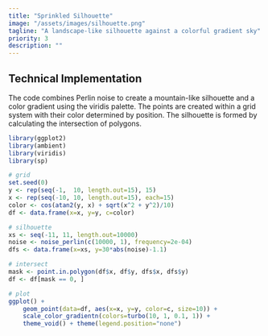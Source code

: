 ```yaml
---
title: "Sprinkled Silhouette"
image: "/assets/images/silhouette.png"
tagline: "A landscape-like silhouette against a colorful gradient sky"
priority: 3
description: ""
---
```



## Technical Implementation
The code combines Perlin noise to create a mountain-like silhouette and a color gradient using the viridis palette. The points are created within a grid system with their color determined by position. The silhouette is formed by calculating the intersection of polygons.

```r
library(ggplot2)
library(ambient)
library(viridis)
library(sp)

# grid
set.seed(0)
y <- rep(seq(-1,  10, length.out=15), 15)
x <- rep(seq(-10, 10, length.out=15), each=15)
color <- cos(atan2(y, x) + sqrt(x^2 + y^2)/10)
df <- data.frame(x=x, y=y, c=color)

# silhouette
xs <- seq(-11, 11, length.out=10000)
noise <- noise_perlin(c(10000, 1), frequency=2e-04) 
dfs <- data.frame(x=xs, y=30*abs(noise)-1.1)

# intersect
mask <- point.in.polygon(df$x, df$y, dfs$x, dfs$y)
df <- df[mask == 0, ]

# plot
ggplot() +
    geom_point(data=df, aes(x=x, y=y, color=c, size=10)) +
    scale_color_gradientn(colors=turbo(10, 1, 0.1, 1)) +
    theme_void() + theme(legend.position="none")
```